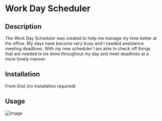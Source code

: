 # Work Day Scheduler

## Description

The Work Day Scheduler was created to help me manage my time better at the office. My days have become very busy and I needed assistance meeting deadlines. With my new scheduler I am able to check off things that are needed to be done throughout my day and meet deadlines at a more timely manner.

## Installation

Front-End (no installation required)

## Usage

![image](https://user-images.githubusercontent.com/123846514/228990996-029f4dbd-6fd8-4e82-bae0-b44b2e575d77.png)
